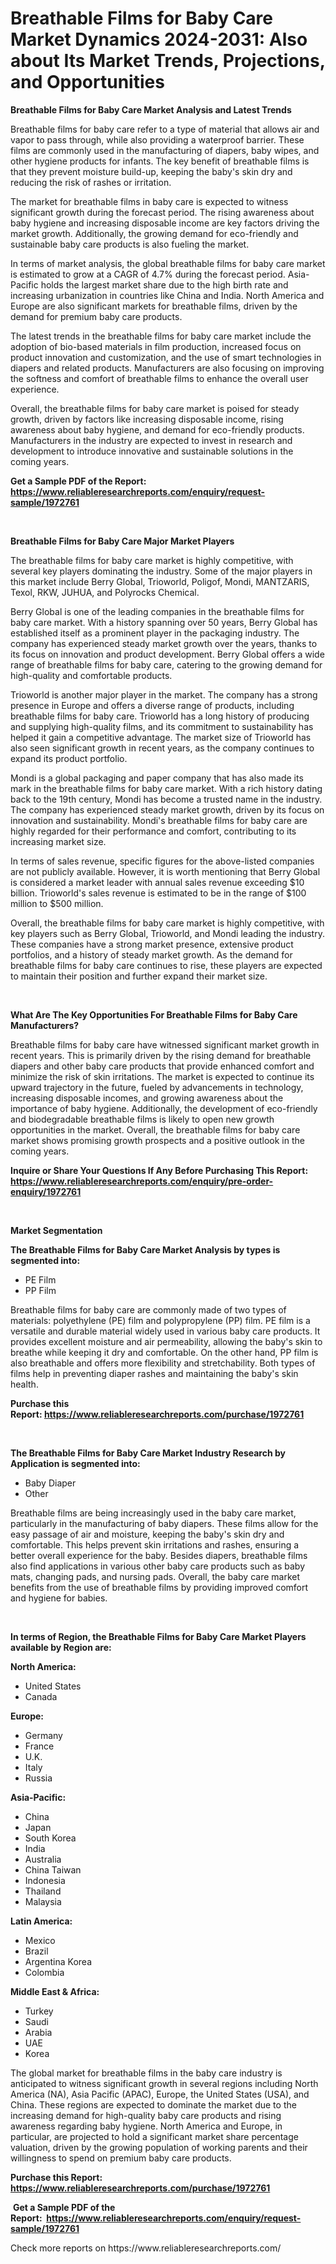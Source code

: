 <p><h1>Breathable Films for Baby Care Market Dynamics 2024-2031: Also about Its Market Trends, Projections, and Opportunities</h1></p><p><strong>Breathable Films for Baby Care Market Analysis and Latest Trends</strong></p>
<p><p>Breathable films for baby care refer to a type of material that allows air and vapor to pass through, while also providing a waterproof barrier. These films are commonly used in the manufacturing of diapers, baby wipes, and other hygiene products for infants. The key benefit of breathable films is that they prevent moisture build-up, keeping the baby's skin dry and reducing the risk of rashes or irritation.</p><p>The market for breathable films in baby care is expected to witness significant growth during the forecast period. The rising awareness about baby hygiene and increasing disposable income are key factors driving the market growth. Additionally, the growing demand for eco-friendly and sustainable baby care products is also fueling the market.</p><p>In terms of market analysis, the global breathable films for baby care market is estimated to grow at a CAGR of 4.7% during the forecast period. Asia-Pacific holds the largest market share due to the high birth rate and increasing urbanization in countries like China and India. North America and Europe are also significant markets for breathable films, driven by the demand for premium baby care products.</p><p>The latest trends in the breathable films for baby care market include the adoption of bio-based materials in film production, increased focus on product innovation and customization, and the use of smart technologies in diapers and related products. Manufacturers are also focusing on improving the softness and comfort of breathable films to enhance the overall user experience.</p><p>Overall, the breathable films for baby care market is poised for steady growth, driven by factors like increasing disposable income, rising awareness about baby hygiene, and demand for eco-friendly products. Manufacturers in the industry are expected to invest in research and development to introduce innovative and sustainable solutions in the coming years.</p></p>
<p><strong>Get a Sample PDF of the Report:&nbsp; <a href="https://www.reliableresearchreports.com/enquiry/request-sample/1972761">https://www.reliableresearchreports.com/enquiry/request-sample/1972761</a></strong></p>
<p>&nbsp;</p>
<p><strong>Breathable Films for Baby Care Major Market Players</strong></p>
<p><p>The breathable films for baby care market is highly competitive, with several key players dominating the industry. Some of the major players in this market include Berry Global, Trioworld, Poligof, Mondi, MANTZARIS, Texol, RKW, JUHUA, and Polyrocks Chemical.</p><p>Berry Global is one of the leading companies in the breathable films for baby care market. With a history spanning over 50 years, Berry Global has established itself as a prominent player in the packaging industry. The company has experienced steady market growth over the years, thanks to its focus on innovation and product development. Berry Global offers a wide range of breathable films for baby care, catering to the growing demand for high-quality and comfortable products.</p><p>Trioworld is another major player in the market. The company has a strong presence in Europe and offers a diverse range of products, including breathable films for baby care. Trioworld has a long history of producing and supplying high-quality films, and its commitment to sustainability has helped it gain a competitive advantage. The market size of Trioworld has also seen significant growth in recent years, as the company continues to expand its product portfolio.</p><p>Mondi is a global packaging and paper company that has also made its mark in the breathable films for baby care market. With a rich history dating back to the 19th century, Mondi has become a trusted name in the industry. The company has experienced steady market growth, driven by its focus on innovation and sustainability. Mondi's breathable films for baby care are highly regarded for their performance and comfort, contributing to its increasing market size.</p><p>In terms of sales revenue, specific figures for the above-listed companies are not publicly available. However, it is worth mentioning that Berry Global is considered a market leader with annual sales revenue exceeding $10 billion. Trioworld's sales revenue is estimated to be in the range of $100 million to $500 million.</p><p>Overall, the breathable films for baby care market is highly competitive, with key players such as Berry Global, Trioworld, and Mondi leading the industry. These companies have a strong market presence, extensive product portfolios, and a history of steady market growth. As the demand for breathable films for baby care continues to rise, these players are expected to maintain their position and further expand their market size.</p></p>
<p>&nbsp;</p>
<p><strong>What Are The Key Opportunities For Breathable Films for Baby Care Manufacturers?</strong></p>
<p><p>Breathable films for baby care have witnessed significant market growth in recent years. This is primarily driven by the rising demand for breathable diapers and other baby care products that provide enhanced comfort and minimize the risk of skin irritations. The market is expected to continue its upward trajectory in the future, fueled by advancements in technology, increasing disposable incomes, and growing awareness about the importance of baby hygiene. Additionally, the development of eco-friendly and biodegradable breathable films is likely to open new growth opportunities in the market. Overall, the breathable films for baby care market shows promising growth prospects and a positive outlook in the coming years.</p></p>
<p><strong>Inquire or Share Your Questions If Any Before Purchasing This Report: <a href="https://www.reliableresearchreports.com/enquiry/pre-order-enquiry/1972761">https://www.reliableresearchreports.com/enquiry/pre-order-enquiry/1972761</a></strong></p>
<p>&nbsp;</p>
<p><strong>Market Segmentation</strong></p>
<p><strong>The Breathable Films for Baby Care Market Analysis by types is segmented into:</strong></p>
<p><ul><li>PE Film</li><li>PP Film</li></ul></p>
<p><p>Breathable films for baby care are commonly made of two types of materials: polyethylene (PE) film and polypropylene (PP) film. PE film is a versatile and durable material widely used in various baby care products. It provides excellent moisture and air permeability, allowing the baby's skin to breathe while keeping it dry and comfortable. On the other hand, PP film is also breathable and offers more flexibility and stretchability. Both types of films help in preventing diaper rashes and maintaining the baby's skin health.</p></p>
<p><strong>Purchase this Report:&nbsp;<a href="https://www.reliableresearchreports.com/purchase/1972761">https://www.reliableresearchreports.com/purchase/1972761</a></strong></p>
<p>&nbsp;</p>
<p><strong>The Breathable Films for Baby Care Market Industry Research by Application is segmented into:</strong></p>
<p><ul><li>Baby Diaper</li><li>Other</li></ul></p>
<p><p>Breathable films are being increasingly used in the baby care market, particularly in the manufacturing of baby diapers. These films allow for the easy passage of air and moisture, keeping the baby's skin dry and comfortable. This helps prevent skin irritations and rashes, ensuring a better overall experience for the baby. Besides diapers, breathable films also find applications in various other baby care products such as baby mats, changing pads, and nursing pads. Overall, the baby care market benefits from the use of breathable films by providing improved comfort and hygiene for babies.</p></p>
<p>&nbsp;</p>
<p><strong>In terms of Region, the Breathable Films for Baby Care Market Players available by Region are:</strong></p>
<p>
    <p> <strong> North America: </strong>
        <ul>
            <li>United States</li>
            <li>Canada</li>
        </ul>
        </p> 
    <p> <strong> Europe: </strong>
        <ul>
            <li>Germany</li>
            <li>France</li>
            <li>U.K.</li>
            <li>Italy</li>
            <li>Russia</li>
        </ul>
        </p> 
    <p> <strong> Asia-Pacific: </strong>
        <ul>
            <li>China</li>
            <li>Japan</li>
            <li>South Korea</li>
            <li>India</li>
            <li>Australia</li>
            <li>China Taiwan</li>
            <li>Indonesia</li>
            <li>Thailand</li>
            <li>Malaysia</li>
        </ul>
        </p> 
    <p> <strong> Latin America: </strong>
        <ul>
            <li>Mexico</li>
            <li>Brazil</li>
            <li>Argentina Korea</li>
            <li>Colombia</li>
        </ul>
        </p> 
    <p> <strong> Middle East & Africa: </strong>
        <ul>
            <li>Turkey</li>
            <li>Saudi</li>
            <li>Arabia</li>
            <li>UAE</li>
            <li>Korea</li>
        </ul>
    </p>
    </p>
<p><p>The global market for breathable films in the baby care industry is anticipated to witness significant growth in several regions including North America (NA), Asia Pacific (APAC), Europe, the United States (USA), and China. These regions are expected to dominate the market due to the increasing demand for high-quality baby care products and rising awareness regarding baby hygiene. North America and Europe, in particular, are projected to hold a significant market share percentage valuation, driven by the growing population of working parents and their willingness to spend on premium baby care products.</p></p>
<p><strong>Purchase this Report: <a href="https://www.reliableresearchreports.com/purchase/1972761">https://www.reliableresearchreports.com/purchase/1972761</a></strong></p>
<p>&nbsp;<strong>Get a Sample PDF of the Report:&nbsp;&nbsp;<a href="https://www.reliableresearchreports.com/enquiry/request-sample/1972761">https://www.reliableresearchreports.com/enquiry/request-sample/1972761</a></strong></p>
<p><strong></strong></p>
<p>Check more reports on https://www.reliableresearchreports.com/</p>